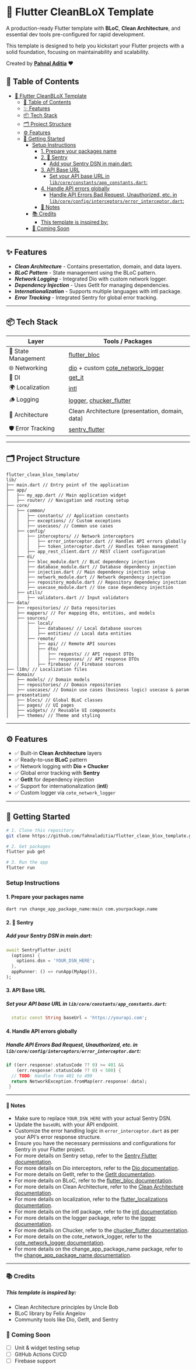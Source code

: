# 🚀 Flutter CleanBLoX Template

A production-ready Flutter template with **BLoC**, **Clean Architecture**, and essential dev tools pre-configured for rapid development.

This template is designed to help you kickstart your Flutter projects with a solid foundation, focusing on maintainability and scalability.

Created by **[Pahnal Aditia](https://www.linkedin.com/in/pahnaladitia)** ❤️
## 📖 Table of Contents
- [🚀 Flutter CleanBLoX Template](#-flutter-cleanblox-template)
  - [📖 Table of Contents](#-table-of-contents)
  - [✨ Features](#-features)
  - [📦 Tech Stack](#-tech-stack)
  - [🗂 Project Structure](#-project-structure)
  - [⚙️ Features](#️-features)
  - [🚀 Getting Started](#-getting-started)
    - [Setup Instructions](#setup-instructions)
      - [1. Prepare your packages name](#1-prepare-your-packages-name)
      - [2. 🔐 Sentry](#2--sentry)
        - [Add your Sentry DSN in main.dart:](#add-your-sentry-dsn-in-maindart)
      - [3. API Base URL](#3-api-base-url)
        - [Set your API base URL in `lib/core/constants/app_constants.dart`:](#set-your-api-base-url-in-libcoreconstantsapp_constantsdart)
      - [4. Handle API errors globally](#4-handle-api-errors-globally)
        - [Handle API Errors Bad Request, Unauthorized, etc. in `lib/core/config/interceptors/error_interceptor.dart`:](#handle-api-errors-bad-request-unauthorized-etc-in-libcoreconfiginterceptorserror_interceptordart)
      - [📝 Notes](#-notes)
    - [📚 Credits](#-credits)
        - [This template is inspired by:](#this-template-is-inspired-by)
    - [🧪 Coming Soon](#-coming-soon)
---



## ✨ Features

- ***Clean Architecture*** - Contains presentation, domain, and data layers.
- ***BLoC Pattern*** - State management using the BLoC pattern.
- ***Network Logging*** - Integrated Dio with custom network logger.
- ***Dependency Injection*** - Uses GetIt for managing dependencies.
- ***Internationalization*** - Supports multiple languages with intl package.
- ***Error Tracking*** - Integrated Sentry for global error tracking.

---

## 📦 Tech Stack

| Layer             | Tools / Packages                              |
|------------------|------------------------------------------------|
| 🧠 State Management     | [flutter_bloc](https://pub.dev/packages/flutter_bloc) |
| 🌐 Networking     | [dio](https://pub.dev/packages/dio) + custom [cote_network_logger]() |
| 🔌 DI             | [get_it](https://pub.dev/packages/get_it)     |
| 🌍 Localization   | [intl](https://pub.dev/packages/intl)         |
| 🪵 Logging        | [logger](https://pub.dev/packages/logger), [chucker_flutter](https://pub.dev/packages/chucker_flutter) |
| 🧱 Architecture   | Clean Architecture (presentation, domain, data) |
| 🛡 Error Tracking | [sentry_flutter](https://pub.dev/packages/sentry_flutter) |

---

## 🗂 Project Structure
```
flutter_clean_blox_template/
lib/
├── main.dart // Entry point of the application
├── app/
│   ├── my_app.dart // Main application widget
│   ├── router/ // Navigation and routing setup
├── core/
│   ├── common/
│   │   ├── constants/ // Application constants
│   │   ├── exceptions/ // Custom exceptions
│   │   ├── usecases/ // Common use cases
│   ├── config/
│   │   ├── interceptors/ // Network interceptors
│   │   │   ├── error_interceptor.dart // Handles API errors globally
│   │   │   ├── token_interceptor.dart // Handles token management
│   │   ├── app_rest_client.dart // REST client configuration
│   ├── di/
│   │   ├── bloc_module.dart // BLoC dependency injection
│   │   ├── database_module.dart // Database dependency injection
│   │   ├── injection.dart // Main dependency injection setup
│   │   ├── network_module.dart // Network dependency injection
│   │   ├── repository_module.dart // Repository dependency injection
│   │   ├── usecase_module.dart // Use case dependency injection
│   ├── utils/
│   │   ├── validators.dart // Input validators
├── data/
│   ├── repositories/ // Data repositories
│   ├── mappers/ // For mapping dto, entities, and models
│   ├── sources/ 
│   │   ├── local/
│   │   │   ├── databases/ // Local database sources
│   │   │   ├── entities/ // Local data entities
│   │   ├── remote/
│   │   │   ├── api/ // Remote API sources
│   │   │   ├── dto/
│   │   │   │   ├── requests/ // API request DTOs
│   │   │   │   ├── responses/ // API response DTOs
│   │   │   ├── firebase/ // Firebase sources 
├── l10n/ // Localization files 
├── domain/
│   ├── models/ // Domain models
│   ├── repositories/ // Domain repositories
│   ├── usecases/ // Domain use cases (business logic) usecase & param
├── presentation/ 
│   ├── blocs/ // Global BLoC classes 
│   ├── pages/ // UI pages
│   ├── widgets/ // Reusable UI components
│   ├── themes/ // Theme and styling
```
---

## ⚙️ Features

- ✅ Built-in **Clean Architecture** layers
- ✅ Ready-to-use **BLoC** pattern
- ✅ Network logging with **Dio + Chucker**
- ✅ Global error tracking with **Sentry**
- ✅ **GetIt** for dependency injection
- ✅ Support for internationalization (**intl**)
- ✅ Custom logger via `cote_network_logger`

---

## 🚀 Getting Started

```bash
# 1. Clone this repository
git clone https://github.com/fahnaladitia/flutter_clean_blox_template.git

# 2. Get packages
flutter pub get

# 3. Run the app
flutter run
```

### Setup Instructions

#### 1. Prepare your packages name
```bash
dart run change_app_package_name:main com.yourpackage.name
```

#### 2. 🔐 Sentry
##### Add your Sentry DSN in main.dart:


```dart
await SentryFlutter.init(
  (options) {
    options.dsn = 'YOUR_DSN_HERE';
  },
  appRunner: () => runApp(MyApp()),
);
```

#### 3. API Base URL
##### Set your API base URL in `lib/core/constants/app_constants.dart`:
```dart
  static const String baseUrl = 'https://yourapi.com';
```

#### 4. Handle API errors globally
##### Handle API Errors Bad Request, Unauthorized, etc. in `lib/core/config/interceptors/error_interceptor.dart`:
```dart
if ((err.response!.statusCode ?? 0) >= 401 &&
    (err.response!.statusCode ?? 0) < 500) {
  // TODO: Handle from 401 to 499
  return NetworkException.fromMap(err.response!.data);
 }
```

---

#### 📝 Notes
- Make sure to replace `YOUR_DSN_HERE` with your actual Sentry DSN.
- Update the `baseURL` with your API endpoint.
- Customize the error handling logic in `error_interceptor.dart` as per your API's error response structure.
- Ensure you have the necessary permissions and configurations for Sentry in your Flutter project.
- For more details on Sentry setup, refer to the [Sentry Flutter documentation](https://docs.sentry.io/platforms/flutter/).
- For more details on Dio interceptors, refer to the [Dio documentation](https://pub.dev/packages/dio#interceptors).
- For more details on GetIt, refer to the [GetIt documentation](https://pub.dev/packages/get_it).
- For more details on BLoC, refer to the [flutter_bloc documentation](https://pub.dev/packages/flutter_bloc).
- For more details on Clean Architecture, refer to the [Clean Architecture documentation](https://www.freecodecamp.org/news/understanding-clean-architecture-in-flutter/).
- For more details on localization, refer to the [flutter_localizations documentation](https://flutter.dev/docs/development/accessibility-and-localization/internationalization).
- For more details on the intl package, refer to the [intl documentation](https://pub.dev/packages/intl).
- For more details on the logger package, refer to the [logger documentation](https://pub.dev/packages/logger).
- For more details on Chucker, refer to the [chucker_flutter documentation](https://pub.dev/packages/chucker_flutter).
- For more details on the cote_network_logger, refer to the [cote_network_logger documentation](https://pub.dev/packages/cote_network_logger).
- For more details on the change_app_package_name package, refer to the [change_app_package_name documentation](https://pub.dev/packages/change_app_package_name).

---

### 📚 Credits
##### This template is inspired by:
- Clean Architecture principles by Uncle Bob
- BLoC library by Felix Angelov
- Community tools like Dio, GetIt, and Sentry
  

### 🧪 Coming Soon

- [ ] Unit & widget testing setup
- [ ] GitHub Actions CI/CD
- [ ] Firebase support